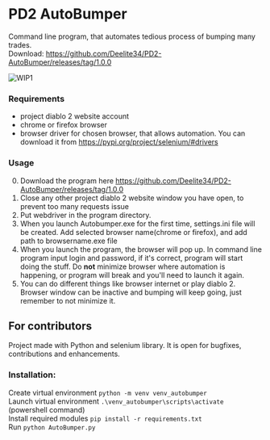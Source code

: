 # PD2 AutoBumper
 Command line program, that automates tedious process of bumping many trades.  
 Download: https://github.com/Deelite34/PD2-AutoBumper/releases/tag/1.0.0
 
 ![WIP1](https://user-images.githubusercontent.com/35972878/113863728-4bfc6a00-97aa-11eb-929e-46e3b73a4fbb.gif)


 ### Requirements
 - project diablo 2 website account
 - chrome or firefox browser  
 - browser driver for chosen browser, that allows automation. You can download it from https://pypi.org/project/selenium/#drivers
 ### Usage
 0. Download the program here https://github.com/Deelite34/PD2-AutoBumper/releases/tag/1.0.0  
 1. Close any other project diablo 2 website window you have open, to prevent too many requests issue
 2. Put webdriver in the program directory.
 3. When you launch Autobumper.exe for the first time, settings.ini file will be created. Add selected browser name(chrome or firefox), and add path to browsername.exe file
 4. When you launch the program, the browser will pop up. In command line program input login and password, if it's correct, program will start doing the stuff. Do **not** minimize browser where automation is happening, or program will break and you'll need to launch it again.
 5. You can do different things like browser internet or play diablo 2. Browser window can be inactive and bumping will keep going, just remember to not minimize it.  
 

## For contributors
Project made with Python and selenium library. It is open for bugfixes, contributions and enhancements.
### Installation:
Create virtual environment `python -m venv venv_autobumper`  
Launch virtual environment `.\venv_autobumper\scripts\activate` (powershell command)  
Install required modules `pip install -r requirements.txt`  
Run `python AutoBumper.py`  
